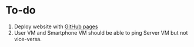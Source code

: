 # To-do

1. Deploy website with [GitHub pages](https://pages.github.com/)
2. User VM and Smartphone VM should be able to ping Server VM but not vice-versa.
